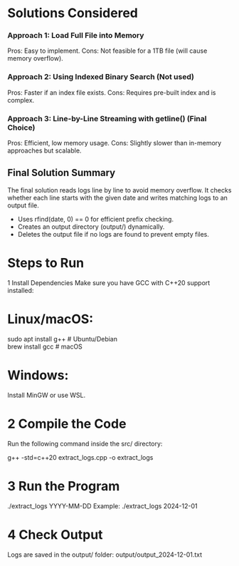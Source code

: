 # Solutions Considered

### Approach 1: Load Full File into Memory
Pros: Easy to implement.
Cons: Not feasible for a 1TB file (will cause memory overflow).

### Approach 2:  Using Indexed Binary Search (Not used)
Pros: Faster if an index file exists.
Cons: Requires pre-built index and is complex.

### Approach 3: Line-by-Line Streaming with getline() (Final Choice)
Pros: Efficient, low memory usage.
Cons: Slightly slower than in-memory approaches but scalable.

## Final Solution Summary
The final solution reads logs line by line to avoid memory overflow. It checks whether each line starts with the given date and writes matching logs to an output file.

- Uses rfind(date, 0) == 0 for efficient prefix checking.
- Creates an output directory (output/) dynamically. 
- Deletes the output file if no logs are found to prevent empty files.

# Steps to Run

1️ Install Dependencies
Make sure you have GCC with C++20 support installed:

# Linux/macOS:
sudo apt install g++   # Ubuntu/Debian  
brew install gcc       # macOS  
# Windows:
Install MinGW or use WSL.

# 2️ Compile the Code

Run the following command inside the src/ directory:

g++ -std=c++20 extract_logs.cpp -o extract_logs

# 3️ Run the Program
./extract_logs YYYY-MM-DD
Example: ./extract_logs 2024-12-01

# 4️ Check Output

Logs are saved in the output/ folder:
output/output_2024-12-01.txt
